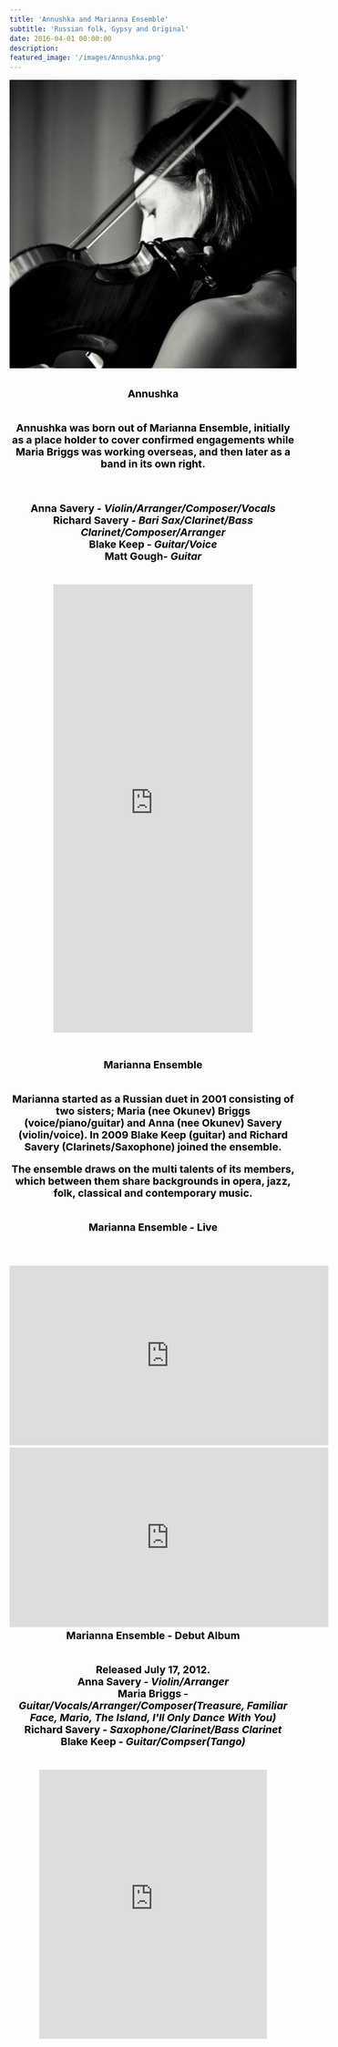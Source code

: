 ```yaml
---
title: 'Annushka and Marianna Ensemble'
subtitle: 'Russian folk, Gypsy and Original'
date: 2016-04-01 00:00:00
description:
featured_image: '/images/Annushka.png'
---
```


![](/images/backwards.png)


<center><b><br><font size="+1"><font style="color:black">
Annushka
<p><br>
Annushka was born out of Marianna Ensemble, initially as a place holder to cover confirmed engagements while Maria Briggs was working overseas, and then later as a band in its own right.

<p><br>

 Anna Savery - <i>Violin/Arranger/Composer/Vocals<br></i>
 Richard Savery - <i>Bari Sax/Clarinet/Bass Clarinet/Composer/Arranger<br></i>
 Blake Keep - <i>Guitar/Voice<br></i>
 Matt Gough- <i>Guitar<br></i>
<center><br>
<iframe style="border: 0; width: 350px; height: 786px;" src="https://bandcamp.com/EmbeddedPlayer/album=1803842949/size=large/bgcol=ffffff/linkcol=0687f5/transparent=true/" seamless><a href="https://annaosavery.bandcamp.com/album/annushka">Annushka by Annushka</a></iframe></center><br>

<center><b><br><font size="+1"><font style="color:black">
Marianna Ensemble
<p><br>
Marianna started as a Russian duet in 2001 consisting of two sisters; Maria (nee Okunev) Briggs (voice/piano/guitar) and Anna (nee Okunev) Savery (violin/voice). In 2009 Blake Keep (guitar) and Richard Savery (Clarinets/Saxophone) joined the ensemble.

The ensemble draws on the multi talents of its members, which between them share backgrounds in opera, jazz, folk, classical and contemporary music.
<center>



<center><b><font size="+1"><font style="color:black"><br>
Marianna Ensemble - Live
<p><br>
<center>
<iframe width="560" height="315" src="https://www.youtube.com/embed/njcXh9eZhC8" title="YouTube video player" frameborder="0" allow="accelerometer; autoplay; clipboard-write; encrypted-media; gyroscope; picture-in-picture" allowfullscreen></iframe></center>

<center>
<iframe width="560" height="315" src="https://www.youtube.com/embed/UcluwtnK4PY" title="YouTube video player" frameborder="0" allow="accelerometer; autoplay; clipboard-write; encrypted-media; gyroscope; picture-in-picture" allowfullscreen></iframe></center>

<center><b><font size="+1"><font style="color:black">
Marianna Ensemble - Debut Album
<p><br>
 Released July 17, 2012.<br>
 Anna Savery - <i>Violin/Arranger<br></i>
 Maria Briggs - <i>Guitar/Vocals/Arranger/Composer(Treasure, Familiar Face, Mario, The Island, I'll Only Dance With You)<br></i>
 Richard Savery - <i>Saxophone/Clarinet/Bass Clarinet<br></i>
 Blake Keep - <i>Guitar/Compser(Tango)<br></i>
 <center>


<center><br>
<iframe style="border: 0; width: 400px; height: 472px;" src="https://bandcamp.com/EmbeddedPlayer/album=1124803600/size=large/bgcol=ffffff/linkcol=0687f5/artwork=small/transparent=true/" seamless><a href="https://richardsavery.bandcamp.com/album/2012">2012 by Marianna Ensemble</a></iframe></center>
